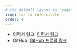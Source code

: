 ```yaml
---
# the default layout is 'page'
icon: fas fa-info-circle
order: 4
---
```


- 이력서 링크: [이력서 링크](https://dudungja.github.io)
- GitHub: [GitHub 프로필 링크](https://github.com/Sungkyu118?tab=repositories)
